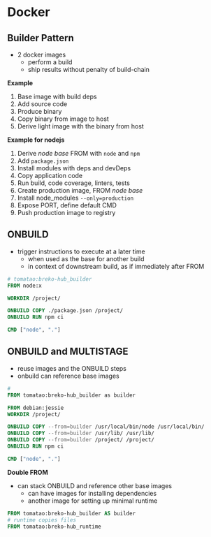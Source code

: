 # Docker

## Builder Pattern

- 2 docker images
  - perform a build
  - ship results without penalty of build-chain

**Example**

1. Base image with build deps
2. Add source code
3. Produce binary
4. Copy binary from image to host
5. Derive light image with the binary from host

**Example for nodejs**

1. Derive *node base* FROM with `node` and `npm`
2. Add `package.json`
3. Install modules with deps and devDeps
4. Copy application code
5. Run build, code coverage, linters, tests
6. Create production image, FROM *node base*
7. Install node_modules `--only=production`
8. Expose PORT, define default CMD
9. Push production image to registry

## ONBUILD

- trigger instructions to execute at a later time
  - when used as the base for another build
  - in context of downstream build, as if immediately after FROM

```Dockerfile
# tomatao:breko-hub_builder
FROM node:x

WORKDIR /project/

ONBUILD COPY ./package.json /project/
ONBUILD RUN npm ci

CMD ["node", "."]
```

## ONBUILD and MULTISTAGE

- reuse images and the ONBUILD steps
- onbuild can reference base images

```Dockerfile
#
FROM tomatao:breko-hub_builder as builder

FROM debian:jessie
WORKDIR /project/

ONBUILD COPY --from=builder /usr/local/bin/node /usr/local/bin/
ONBUILD COPY --from=builder /usr/lib/ /usr/lib/
ONBUILD COPY --from=builder /project/ /project/
ONBUILD RUN npm ci

CMD ["node", "."]
```

**Double FROM**

- can stack ONBUILD and reference other base images
  - can have images for installing dependencies
  - another image for setting up minimal runtime

```Dockerfile
FROM tomatao:breko-hub_builder AS builder
# runtime copies files
FROM tomatao:breko-hub_runtime
```
